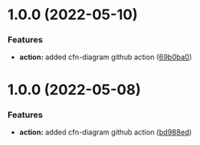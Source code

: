 # 1.0.0 (2022-05-10)


### Features

* **action:** added cfn-diagram github action ([69b0ba0](https://github.com/crisboarna/cfn-diagram-action/commit/69b0ba09ab191b200daf2fe7a96f68da1163d86d))

# 1.0.0 (2022-05-08)


### Features

* **action:** added cfn-diagram github action ([bd988ed](https://github.com/crisboarna/cfn-diagram-action/commit/bd988ed1529f81edacf45ba31f91067750235c5c))
